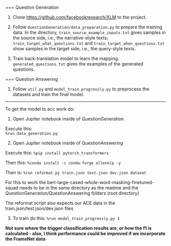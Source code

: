 
=== Question Generation

1. Clone https://github.com/facebookresearch/XLM to the project.

2. Follow `QuestionGeneration/data_preparation.py` to prepare the training data. In the directory, `train_source_example_inputs.txt` gives samples in the source side, i.e., the narrative-style texts; `train_target_what_questions.txt` and `train_target_when_questions.txt` show samples in the target side, i.e., the query-style texts.

3. Train back-translation model to learn the mapping. `generated_questions.txt` gives the examples of the generated questions.


=== Question Answering

1. Follow `util.py` and `model_train_progressly.py` to preprocess the datasets and train the final model.

------------------------------------------------------------------------------------------------------------------------------

To get the model to acc work do:

1. Open Jupiter notebook inside of QuestionGeneration

Execute this:	
`%run data_generation.py`

2. Open Jupiter notebook inside of QuestionAnswering

Execute this:
`%pip install pytorch_transformers`

Then this:
`%conda install -c conda-forge allennlp -y`

Then is:
`%run reformat.py train.json test.json dev.json dataset`

For this to work the bert-large-cased-whole-word-masking-finetuned-squad needs to be in the same directory as the readme and the QuestionGeneration/QuestionAnswering folders (root directory)

The reformat script also expects our ACE data in the train.json/test.json/dev.json files

3. To train do this:
`%run model_train_progressly.py 1`



**Not sure where the trigger classification results are, or how the f1 is calculated - also, I think performance could be improved if we incorporate the FrameNet data**
